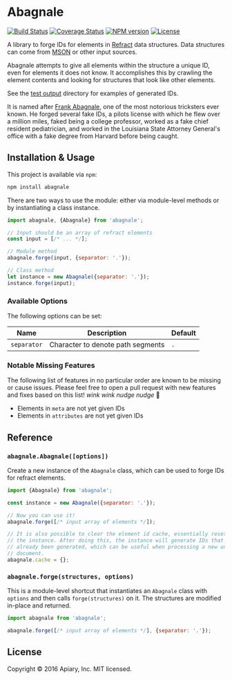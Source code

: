 # Abagnale

[![Build Status](http://img.shields.io/travis/apiaryio/abagnale/master.svg)](https://travis-ci.org/apiaryio/abagnale) [![Coverage Status](http://img.shields.io/coveralls/apiaryio/abagnale/master.svg)](https://coveralls.io/r/apiaryio/abagnale) [![NPM version](http://img.shields.io/npm/v/abagnale.svg)](https://www.npmjs.org/package/abagnale) [![License](http://img.shields.io/npm/l/abagnale.svg)](https://www.npmjs.org/package/abagnale)

A library to forge IDs for elements in [Refract](https://github.com/refractproject/refract-spec#refract) data structures. Data structures can come from [MSON](https://github.com/apiaryio/mson#markdown-syntax-for-object-notation) or other input sources.

Abagnale attempts to give all elements within the structure a unique ID, even for elements it does not know. It accomplishes this by crawling the element contents and looking for structures that look like other elements.

See the [test output](https://github.com/apiaryio/abagnale/tree/master/test/output) directory for examples of generated IDs.

It is named after [Frank Abagnale](https://en.wikipedia.org/wiki/Frank_Abagnale), one of the most notorious tricksters ever known. He forged several fake IDs, a pilots license with which he flew over a million miles, faked being a college professor, worked as a fake chief resident pediatrician, and worked in the Louisiana State Attorney General's office with a fake degree from Harvard before being caught.

## Installation & Usage

This project is available via `npm`:

```sh
npm install abagnale
```

There are two ways to use the module: either via module-level methods or by instantiating a class instance.

```js
import abagnale, {Abagnale} from 'abagnale';

// Input should be an array of refract elements
const input = [/* ... */];

// Module method
abagnale.forge(input, {separator: '.'});

// Class method
let instance = new Abagnale({separator: '.'});
instance.forge(input);
```

### Available Options
The following options can be set:

Name        | Description                       | Default
----------- | --------------------------------- | -------
`separator` | Character to denote path segments | `.`

### Notable Missing Features

The following list of features in no particular order are known to be missing or cause issues. Please feel free to open a pull request with new features and fixes based on this list! *wink wink nudge nudge* :beers:

* Elements in `meta` are not yet given IDs
* Elements in `attributes` are not yet given IDs

## Reference

### `abagnale.Abagnale([options])`

Create a new instance of the `Abagnale` class, which can be used to forge IDs for refract elements.

```js
import {Abagnale} from 'abagnale';

const instance = new Abagnale({separator: '.'});

// Now you can use it!
abagnale.forge([/* input array of elements */]);

// It is also possible to clear the element id cache, essentially resetting
// the instance. After doing this, the instance will generate IDs that have
// already been generated, which can be useful when processing a new unrelated
// document.
abagnale.cache = {};
```

### `abagnale.forge(structures, options)`

This is a module-level shortcut that instantiates an `Abagnale` class with `options` and then calls `forge(structures)` on it. The structures are modified in-place and returned.

```js
import abagnale from 'abagnale';

abagnale.forge([/* input array of elements */], {separator: '.'});
```

## License

Copyright &copy; 2016 Apiary, Inc. MIT licensed.
